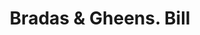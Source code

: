 ---
doi: 10.7916/D8795GV6
date_other: '1900'
date_other_textual: 1900-1909
form: printed ephemera
genre:
- Invoices
name:
- Bradas & Gheens
object_in_context_url: https://biggert.cul.columbia.edu/items/view/ave_biggert_01846
subject_hierarchical_geographic:
- Louisville, Kentucky, United States
subject_name:
- Bradas & Gheens
title: Bradas & Gheens. Bill
sort_title: Bradas & Gheens. Bill
call_number: ave_biggert_01846
coordinates:
- 38.22533333333334,-85.74166666666667
pid: ave_biggert_01846
identifiers: ave_biggert_01846
thumbnail: https://derivativo-3.library.columbia.edu/iiif/2/ldpd:490687/full/!256,256/0/native.jpg
permalink: "/items/ave_biggert_01846/"
layout: iiif-image-page
---